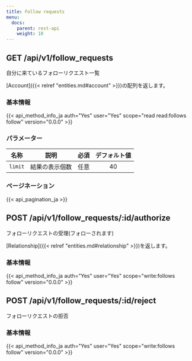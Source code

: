 ```yaml
---
title: Follow requests
menu:
  docs:
    parent: rest-api
    weight: 10
---
```


## GET /api/v1/follow_requests

自分に来ているフォローリクエスト一覧

[Account]({{< relref "entities.md#account" >}})の配列を返します。

### 基本情報

{{< api_method_info_ja auth="Yes" user="Yes" scope="read read:follows follow" version="0.0.0" >}}

### パラメーター

|名称|説明|必須|デフォルト値|
|----|-----------|:------:|:-----:|
| `limit` |結果の表示個数 | 任意 | 40 |

### ページネーション

{{< api_pagination_ja >}}

## POST /api/v1/follow_requests/:id/authorize

フォローリクエストの受理(フォローされます)

[Relationship]({{< relref "entities.md#relationship" >}})を返します。

### 基本情報

{{< api_method_info_ja auth="Yes" user="Yes" scope="write:follows follow" version="0.0.0" >}}

## POST /api/v1/follow_requests/:id/reject

フォローリクエストの拒否

### 基本情報

{{< api_method_info_ja auth="Yes" user="Yes" scope="write:follows follow" version="0.0.0" >}}
